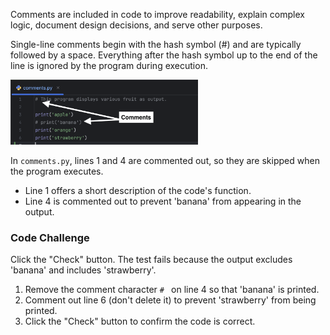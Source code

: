 Comments are included in code to improve readability, explain complex logic, document design decisions, and serve other purposes.

Single-line comments begin with the hash symbol (#) and are typically followed by a space. Everything after the hash symbol up to the end of the line is ignored by the program during execution.

<img src="../resources/comments.png" alt="Single Line Comment With Hash Symbol" width="300px">

In `comments.py`, lines 1 and 4 are commented out, so they are skipped when the program executes.
- Line 1 offers a short description of the code's function.
- Line 4 is commented out to prevent 'banana' from appearing in the output.

### Code Challenge

Click the "Check" button. The test fails because the output excludes 'banana' and includes 'strawberry'.

1. Remove the comment character `# ` on line 4 so that 'banana' is printed.
2. Comment out line 6 (don't delete it) to prevent 'strawberry' from being printed.
3. Click the "Check" button to confirm the code is correct.